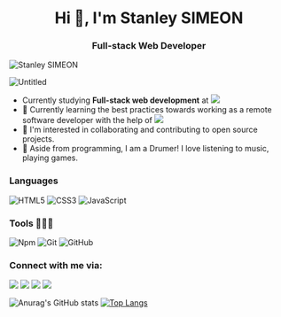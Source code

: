 <h1 align="center">Hi 👋, I'm Stanley SIMEON</h1>
<h3 align="center">Full-stack Web Developer</h3>
<p align="left"> <img src="https://komarev.com/ghpvc/?username=stanleySimeon&label=Views&color=blue&style=plastic" alt="Stanley SIMEON" /></p>

![Untitled](https://user-images.githubusercontent.com/91237525/155900842-5037e168-aafc-400b-8737-9d56eb0c97b5.png)

- Currently studying **Full-stack web development** at ![](https://img.shields.io/badge/-Microverse-blueviolet)
- 🌱 Currently learning the best practices towards working as a remote software developer with the help of ![](https://img.shields.io/badge/-Microverse-blueviolet)
- 👯 I'm interested in collaborating and contributing to open source projects.
- 🤔 Aside from programming,  I am a Drumer! I love listening to music, playing games.


### Languages 

![HTML5](https://icongr.am/devicon/html5-original.svg?size=50&color=currentColor)
![CSS3](https://icongr.am/devicon/css3-original.svg?size=50&color=currentColor)
![JavaScript](https://icongr.am/devicon/javascript-original.svg?size=50&color=currentColor)

### Tools 👨🏾‍💻

![Npm](https://icongr.am/devicon/npm-original-wordmark.svg?size=50&color=currentColor)
![Git](https://icongr.am/devicon/git-original.svg?size=50&color=currentColor)
![GitHub](https://icongr.am/devicon/github-original.svg?size=50&color=currentColor)

### Connect with me via:
<p>
  <a target="_blank"
    href="https://wa.me/+50944025651"><img
    src="https://img.shields.io/badge/WhatsApp-25D366?style=for-the-badge&logo=whatsapp&logoColor=white"></img></a>  
  <a target="_blank"
    href="mailto:mstanley.me@gmail.com"><img 
    src="https://img.shields.io/badge/-Gmail-D14836?style=for-the-badge&logo=Gmail&logoColor=white"></img></a>
  <a target="_blank"
    href="https://www.linkedin.com/in/stanley-simeon-881091224/"><img
    src="https://img.shields.io/badge/-LinkedIn-0077b5?style=for-the-badge&logo=LinkedIn&logoColor=white"></img></a>
  <a target="_blank"
    href="https://twitter.com/mstanleyme"><img
    src="https://img.shields.io/badge/-Twitter-1DA1F2?style=for-the-badge&logo=Twitter&logoColor=white"></img></a>
</p>


![Anurag's GitHub stats](https://github-readme-stats.vercel.app/api?username=stanleySimeon&show_icons=true&theme=radical)
[![Top Langs](https://github-readme-stats.vercel.app/api/top-langs/?username=stanleySimeon&exclude_repo=github-readme-stats,anuraghazra.github.io)](https://github.com/anuraghazra/github-readme-stats)
